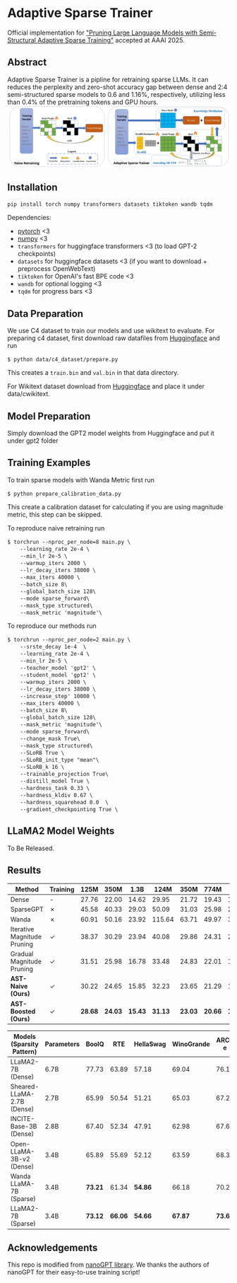 
# Adaptive Sparse Trainer

Official implementation for ["Pruning Large Language Models with Semi-Structural Adaptive Sparse Training"](https://arxiv.org/abs/2407.20584) accepted at AAAI 2025.

## Abstract

Adaptive Sparse Trainer is a pipline for retraining sparse LLMs. It can reduces the perplexity and zero-shot accuracy gap between dense and 2:4 semi-structured sparse models to 0.6 and 1.16\%, respectively, utilizing less than 0.4\% of the pretraining tokens and GPU hours.
![Alt text](assets/Pipeline.png "Optional title")

## Installation

```
pip install torch numpy transformers datasets tiktoken wandb tqdm
```

Dependencies:

- [pytorch](https://pytorch.org) <3
- [numpy](https://numpy.org/install/) <3
-  `transformers` for huggingface transformers <3 (to load GPT-2 checkpoints)
-  `datasets` for huggingface datasets <3 (if you want to download + preprocess OpenWebText)
-  `tiktoken` for OpenAI's fast BPE code <3
-  `wandb` for optional logging <3
-  `tqdm` for progress bars <3

## Data Preparation

We use C4 dataset to train our models and use wikitext to evaluate. For preparing c4 dataset, first download raw datafiles from [Huggingface](https://huggingface.co/datasets/allenai/c4/tree/main/en) and run

```
$ python data/c4_dataset/prepare.py
```

This creates a `train.bin` and `val.bin` in that data directory. 

For Wikitext dataset download from [Huggingface](https://huggingface.co/datasets/Salesforce/wikitext/tree/main/wikitext-2-raw-v1) and place it under data/cwikitext.


## Model Preparation

Simply download the GPT2 model weights from Huggingface and put it under gpt2 folder


## Training Examples

To train sparse models with Wanda Metric first run 

```
$ python prepare_calibration_data.py 
```

This create a calibration dataset for calculating if you are using magnitude metric, this step can be skipped.

To reproduce naive retraining run

```
$ torchrun --nproc_per_node=8 main.py \
    --learning_rate 2e-4 \
    --min_lr 2e-5 \
    --warmup_iters 2000 \
    --lr_decay_iters 38000 \
    --max_iters 40000 \
    --batch_size 8\
    --global_batch_size 128\
    --mode sparse_forward\
    --mask_type structured\
    --mask_metric 'magnitude'\
```

To reproduce our methods run

```
$ torchrun --nproc_per_node=2 main.py \
    --srste_decay 1e-4  \
    --learning_rate 2e-4 \
    --min_lr 2e-5 \
    --teacher_model 'gpt2' \
    --student_model 'gpt2' \
    --warmup_iters 2000 \
    --lr_decay_iters 38000 \
    --increase_step' 10000 \
    --max_iters 40000 \
    --batch_size 8\
    --global_batch_size 128\
    --mask_metric 'magnitude'\
    --mode sparse_forward\
    --change_mask True\
    --mask_type structured\
    --SLoRB True \
    --SLoRB_init_type "mean"\
    --SLoRB_k 16 \
    --trainable_projection True\
    --distill_model True \
    --hardness_task 0.33 \
    --hardness_kldiv 0.67 \
    --hardness_squarehead 0.0  \
    --gradient_checkpointing True \
```


## LLaMA2 Model Weights

To Be Released.

## Results

| Method                        | Training       | 125M   | 350M   | 1.3B   | 124M   | 350M   | 774M   | 1.5B   |
|-------------------------------|----------------|--------|--------|--------|--------|--------|--------|--------|
| Dense                         | -              | 27.76  | 22.00  | 14.62  | 29.95  | 21.72  | 19.43  | 17.40  |
| SparseGPT                     | ✗              | 45.58  | 40.33  | 29.03  | 50.09  | 31.03  | 25.98  | 21.14  |
| Wanda                     | ✗              | 60.91  | 50.16  | 23.92  | 115.64 | 63.71  | 49.97  | 30.44  |
| Iterative Magnitude Pruning   | ✓              | 38.37  | 30.29  | 23.94  | 40.08  | 29.86  | 24.31  | 20.83  |
| Gradual Magnitude Pruning | ✓              | 31.51  | 25.98  | 16.78  | 33.48  | 24.83  | 22.01  | 18.96  |
| **AST-Naive (Ours)**              | ✓              | 30.22  | 24.65  | 15.85  | 32.23  | 23.65  | 21.29  | 18.33  |
| **AST-Boosted (Ours)**        | ✓              | **28.68** | **24.03** | **15.43** | **31.13** | **23.03** | **20.66** | **18.01** |


| Models (Sparsity Pattern)       | Parameters | BoolQ  | RTE    | HellaSwag | WinoGrande | ARC-e  | ARC-c  | OBQA   | Mean   |
|---------------------------------|------------|--------|--------|-----------|------------|--------|--------|--------|--------|
| LLaMA2-7B (Dense)               | 6.7B       | 77.73  | 63.89  | 57.18     | 69.04      | 76.17  | 42.91  | 31.60  | 59.78  |
| Sheared-LLaMA-2.7B (Dense)      | 2.7B       | 65.99  | 50.54  | 51.21     | 65.03      | 67.29  | 33.27  | 28.80  | 51.73  |
| INCITE-Base-3B (Dense)          | 2.8B       | 67.40  | 52.34  | 47.91     | 62.98      | 67.68  | 31.74  | 27.60  | 51.09  |
| Open-LLaMA-3B-v2 (Dense)        | 3.4B       | 65.89  | 55.69  | 52.12     | 63.59      | 68.34  | 34.32  | 26.00  | 52.13  |
| Wanda LLaMA-7B (Sparse)               | 3.4B       | **73.21**  | 61.34  | **54.86**     | 66.18      | 70.24  | 35.68  | **31.80** | 56.19  |
| LLaMA2-7B (Sparse)              | 3.4B       | **73.12**  | **66.06** | **54.66**  | **67.87**      | **73.61**  | **39.93**  | 28.60  | **57.68**  |


## Acknowledgements

This repo is modified from [nanoGPT library](https://github.com/karpathy/nanoGPT). We thanks the authors of nanoGPT for their easy-to-use training script!
